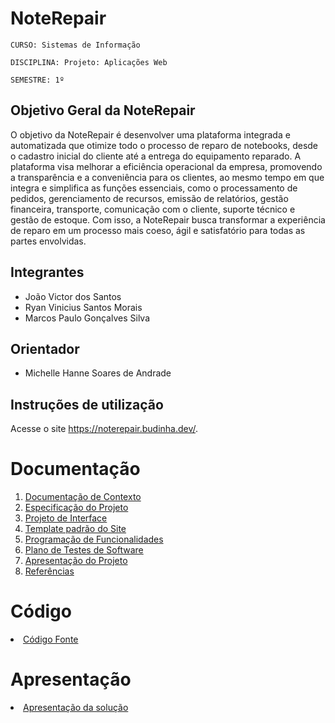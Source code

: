 # NoteRepair

`CURSO: Sistemas de Informação`

`DISCIPLINA: Projeto: Aplicações Web`

`SEMESTRE: 1º`

## Objetivo Geral da NoteRepair

O objetivo da NoteRepair é desenvolver uma plataforma integrada e automatizada que otimize todo o processo de reparo de notebooks, desde o cadastro inicial do cliente até a entrega do equipamento reparado. A plataforma visa melhorar a eficiência operacional da empresa, promovendo a transparência e a conveniência para os clientes, ao mesmo tempo em que integra e simplifica as funções essenciais, como o processamento de pedidos, gerenciamento de recursos, emissão de relatórios, gestão financeira, transporte, comunicação com o cliente, suporte técnico e gestão de estoque. Com isso, a NoteRepair busca transformar a experiência de reparo em um processo mais coeso, ágil e satisfatório para todas as partes envolvidas.

## Integrantes

* João Victor dos Santos
* Ryan Vinicius Santos Morais
* Marcos Paulo Gonçalves Silva

## Orientador

* Michelle Hanne Soares de Andrade

## Instruções de utilização

Acesse o site https://noterepair.budinha.dev/.

# Documentação

<ol>
<li><a href="docs/01-Documentação de Contexto.md"> Documentação de Contexto</a></li>
<li><a href="docs/02-Especificação do Projeto.md"> Especificação do Projeto</a></li>
<li><a href="docs/04-Projeto de Interface.md"> Projeto de Interface</a></li>
<li><a href="docs/06-Template padrão do Site.md"> Template padrão do Site</a></li>
<li><a href="docs/07-Programação de Funcionalidades.md"> Programação de Funcionalidades</a></li>
<li><a href="docs/08-Plano de Testes de Software.md"> Plano de Testes de Software</a></li>
<li><a href="docs/12-Apresentação do Projeto.md"> Apresentação do Projeto</a></li>
<li><a href="docs/13-Referências.md"> Referências</a></li>
</ol>

# Código

<li><a href="src/README.md"> Código Fonte</a></li>

# Apresentação

<li><a href="presentation/README.md"> Apresentação da solução</a></li>
